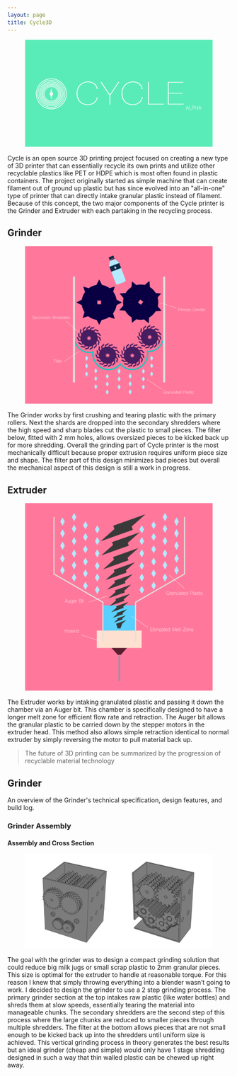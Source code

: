 ```yaml
---
layout: page
title: Cycle3D
---
```


<figure class="hero">
	<div class="media media-1">
		<img src="/assets/images/cycle3d/banner.png">
	</div>
</figure>

Cycle is an open source 3D printing project focused on creating a new type of 3D printer that can essentially recycle its own prints and utilize other recyclable plastics like PET or HDPE which is most often found in plastic containers. The project originally started as simple machine that can create filament out of ground up plastic but has since evolved into an "all-in-one" type of printer that can directly intake granular plastic instead of filament. Because of this concept, the two major components of the Cycle printer is the Grinder and Extruder with each partaking in the recycling process.

## Grinder

<figure class="hero">
	<div class="media media-1">
		<img src="/assets/images/cycle3d/grinder.svg">
	</div>
</figure>

The Grinder works by first crushing and tearing plastic with the primary rollers. Next the shards are dropped into the secondary shredders where the high speed and sharp blades cut the plastic to small pieces. The filter below, fitted with 2 mm holes, allows oversized pieces to be kicked back up for more shredding. Overall the grinding part of Cycle printer is the most mechanically difficult because proper extrusion requires uniform piece size and shape. The filter part of this design minimizes bad pieces but overall the mechanical aspect of this design is still a work in progress.

## Extruder

<figure class="hero">
	<div class="media media-1">
		<img src="/assets/images/cycle3d/extruder.svg">
	</div>
</figure>

The Extruder works by intaking granulated plastic and passing it down the chamber via an Auger bit. This chamber is specifically designed to have a longer melt zone for efficient flow rate and retraction. The Auger bit allows the granular plastic to be carried down by the stepper motors in the extruder head. This method also allows simple retraction identical to normal extruder by simply reversing the motor to pull material back up.

>The future of 3D printing can be summarized by the progression of recyclable material technology

## Grinder

An overview of the Grinder's technical specification, design features, and build log.

### Grinder Assembly

#### Assembly and Cross Section

<figure class="hero">
	<div class="media media-1">
		<img src="/assets/images/cycle3d/grinderassembly.png">
	</div>
</figure>

The goal with the grinder was to design a compact grinding solution that could reduce big milk jugs or small scrap plastic to 2mm granular pieces. This size is optimal for the extruder to handle at reasonable torque. For this reason I knew that simply throwing everything into a blender wasn’t going to work. I decided to design the grinder to use a 2 step grinding process. The primary grinder section at the top intakes raw plastic (like water bottles) and shreds them at slow speeds, essentially tearing the material into manageable chunks. The secondary shredders are the second step of this process where the large chunks are reduced to smaller pieces through multiple shredders. The filter at the bottom allows pieces that are not small enough to be kicked back up into the shredders until uniform size is achieved. This vertical grinding process in theory generates the best results but an ideal grinder (cheap and simple) would only have 1 stage shredding designed in such a way that thin walled plastic can be chewed up right away. 
